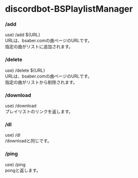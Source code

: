 # discordbot-BSPlaylistManager

### /add
use) /add ${URL}  
URLは、bsaber.comの曲ページのURLです。  
指定の曲がリストに追加されます。

### /delete
use) /delete ${URL}  
URLは、bsaber.comの曲ページのURLです。  
指定の曲がリストから削除されます。

### /download
use) /download  
プレイリストのリンクを返します。

### /dl
use) /dl  
/downloadと同じです。

### /ping
use) /ping  
pongと返します。

